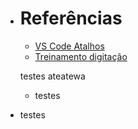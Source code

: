 - # **Referências**
    [vs-atalhos]: <https://code.visualstudio.com/shortcuts/keyboard-shortcuts-windows.pdf>
    - [VS Code Atalhos][vs-atalhos]

    [digitacao]: <https://www.typingclub.com/>    
    - [Treinamento digitação][digitacao]

    <!-- ![Imagem](https://w0.peakpx.com/wallpaper/499/955/HD-wallpaper-keyboard-gaming-technology.jpg) -->
    testes ateatewa
    - testes
- testes
